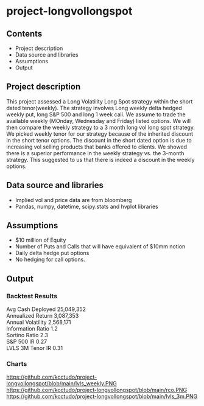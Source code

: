# project-longvollongspot

## **Contents**
* Project description
* Data source and libraries
* Assumptions
* Output

## **Project description**
This project assessed a Long Volatility Long Spot strategy within the short dated tenor(weekly).  The strategy involves Long weekly delta hedged weekly put, long S&P 500 and long 1 week call.  We assume to trade the available weekly (MOnday, Wednesday and Friday) listed options.  We will then compare the weekly strategy to a 3 month long vol long spot strategy.  We picked weekly tenor for our strategy because of the inherited discount in the short tenor options.  The discount in the short dated option is due to increasing vol selling products that banks offered to clients.  We showed there is a superior performance in the weekly strategy vs. the 3-month strategy.  This suggested to us that there is indeed a discount in the weekly options.
## **Data source and libraries**
* Implied vol and price data are from bloomberg
* Pandas, numpy, datetime, scipy.stats and hvplot libraries
## **Assumptions**
* $10 million of Equity
* Number of Puts and Calls that will have equivalent of $10mm notion
* Daily delta hedge put options
* No hedging for call options.
## **Output**

### **Backtest Results** <br/>
Avg Cash Deployed	25,049,352 <br/> 
Annualized Return	3,087,353 <br/>
Annual Volatility	2,568,171 <br/>
Information Ratio	1.2 <br/>
Sortino Ratio	2.3 <br/>
S&P 500 IR	0.27 <br/>
LVLS 3M Tenor IR	0.31 <br/>

### **Charts** <br/>

https://github.com/kcctudo/project-longvollongspot/blob/main/lvls_weekly.PNG
https://github.com/kcctudo/project-longvollongspot/blob/main/rco.PNG
https://github.com/kcctudo/project-longvollongspot/blob/main/lvls_3m.PNG
